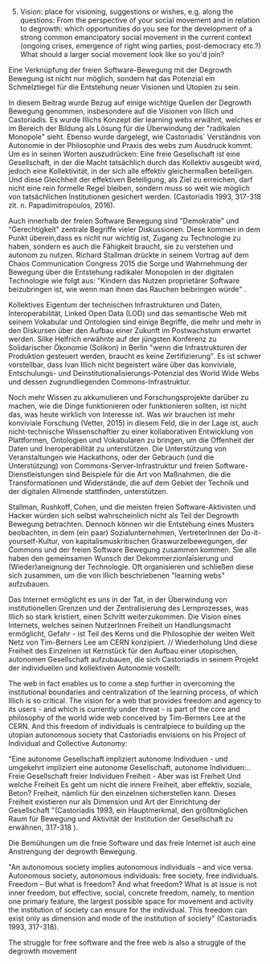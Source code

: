 5. Vision: place for visioning, suggestions or wishes, e.g. along the questions: From the perspective of your social movement and in relation to degrowth: which opportunities do you see for the development of a strong common emancipatory social movement in the current context (ongoing crises, emergence of right wing parties, post-democracy etc.?) What should a larger social movement look like so you'd join?

Eine Verknüpfung der freien Software-Bewegung mit der Degrowth Bewegung ist nicht nur möglich, sondern hat das Potenzial ein Schmelztiegel für die Entstehung neuer Visionen und Utopien zu sein.

In diesem Beitrag wurde Bezug auf einige wichtige Quellen der Degrowth Bewegung genommen, insbesondere auf die Visionen von Illich und Castoriadis. Es wurde Illichs Konzept der learning webs erwähnt, welches er im Bereich der Bildung als Lösung für die Überwindung der "radikalen Monopole" sieht. Ebenso wurde dargelegt, wie Castoriadis` Verständnis von Autonomie in der Philosophie und Praxis des webs zum Ausdruck kommt. Um es in seinen Worten auszudrücken: Eine freie Gesellschaft ist eine Gesellschaft, in der die Macht tatsächlich durch das Kollektiv ausgeübt wird, jedoch eine Kollektivität, in der sich alle effektiv gleichermaßen beteiligen. Und diese Gleichheit der effektiven Beteiligung, als Ziel zu erreichen, darf nicht eine rein formelle Regel bleiben, sondern muss so weit wie möglich von tatsächlichen Institutionen gesichert werden. (Castoriadis 1993, 317-318 zit. n. Papadimitropoulos, 2016).

Auch innerhalb der freien Software Bewegung sind "Demokratie" und "Gerechtigkeit" zentrale Begriffe vieler Diskussionen. Diese kommen in dem Punkt überein,dass es nicht nur wichtig ist, Zugang zu Technologie zu haben, sondern es auch die Fähigkeit braucht, sie zu verstehen und autonom zu nutzen. Richard Stallman drückte in seinem Vortrag auf dem Chaos Communication Congress 2015 die Sorge und Wahrnehmung der Bewegung über die Entstehung radikaler Monopolen in der digitalen Technologie wie folgt aus: "Kindern das Nutzen proprietärer Software beizubringen ist, wie wenn man ihnen das Rauchen beibringen würde" .

Kollektives Eigentum der technischen Infrastrukturen und Daten, Interoperabilität, Linked Open Data (LOD) und das semantische Web mit seinem Vokabular und Ontologien sind einige Begriffe, die mehr und mehr in den Diskursen über den Aufbau einer Zukunft im Postwachstum erwartet werden. Silke Helfrich erwähnte auf der jüngsten Konferenz zu Solidarischer Ökonomie (Solikon) in Berlin "wenn die Infrastrukturen der Produktion gesteuert werden, braucht es keine Zertifizierung". Es ist schwer vorstellbar, dass Ivan Illich nicht begeistert wäre über das konviviale, Entschulungs- und Deinstitutionalisierungs-Potenzial des World Wide Webs und dessen zugrundliegenden Commons-Infrastruktur.

Noch mehr Wissen zu akkumulieren und Forschungsprojekte darüber zu machen, wie die Dinge funktionieren oder funktionieren sollten, ist nicht das, was heute wirklich von Interesse ist. Was wir brauchen ist mehr konviviale Forschung (Vetter, 2015) in diesem Feld, die in der Lage ist, auch nicht-technische Wissenschaftler zu einer kollaborativen Entwicklung von Plattformen, Ontologien und Vokabularen zu bringen, um die Offenheit der Daten und Ineroperabilität zu unterstützen. Die Unterstützung von Veranstaltungen wie Hackathons, oder der Gebrauch (und die Unterstützung) von Commons-Server-Infrastruktur und freien Software-Dienstleistungen sind Beispiele für die Art von Maßnahmen, die die Transformationen und Widerstände, die auf dem Gebiet der Technik und der digitalen Allmende stattfinden, unterstützen.

Stallman, Rushkoff, Cohen, und die meisten freien Software-Aktivisten und Hacker würden sich selbst wahrscheinlich nicht als Teil der Degrowth Bewegung betrachten. Dennoch können wir die Entstehung eines Musters beobachten, in dem (ein paar) Sozialunternehmen, VertreterInnen der Do-it-yourself-Kultur, von kapitalismuskritischen Graswurzelbewegungen, der Commons und der freien Software Bewegung zusammen kommen. Sie alle haben den gemeinsamen Wunsch der Dekommerzionlaisierung und (Wieder)aneignung der Technologie. Oft  organisieren und schließen diese sich zusammen, um die von Illich beschriebenen "learning webs" aufzubauen.

Das Internet ermöglicht es uns in der Tat, in der Überwindung von institutionellen Grenzen und der Zentralisierung des Lernprozesses, was Illich so stark kristiert, einen Schritt weiterzukommen. Die Vision eines Internets, welches seinen NutzerInnen Freiheit un Handlungsmacht ermöglicht, Gefahr - ist Teil des Kerns und die Philosophie der weiten Welt Netz von Tim-Berners Lee am CERN konzipiert. // Wiederholung
Und diese Freiheit des Einzelnen ist Kernstück für den Aufbau einer utopischen, autonomen Gesellschaft aufzubauen, die sich Castoriadis in seinem Projekt der individuellen und kollektiven Autonomie vostellt:

The web in fact enables us to come a step further in overcoming the institutional boundaries and centralization of the learning process, of which Illich is so critical. The vision for a web that provides freedom and agency to its users - and which is currently under threat - is part of the core and philosophy of the world wide web conceived by Tim-Berners Lee at the CERN. And this freedom of individuals is centralpiece to building up the utopian autonomous society that Castoriadis envisions on his Project of Individual and Collective Autonomy:

"Eine autonome Gesellschaft impliziert autonome Individuen - und umgekehrt impliziert eine autonome Gesellschaft, autonome Individuen:.. Freie Gesellschaft freier Individuen Freiheit - Aber was ist Freiheit Und welche Freiheit Es geht um nicht die innere Freiheit, aber effektiv, soziale, Beton? Freiheit, nämlich für den einzelnen sicherstellen kann. Dieses Freiheit existieren nur als Dimension und Art der Einrichtung der Gesellschaft "(Castoriadis 1993, ein Hauptmerkmal, den größtmöglichen Raum für Bewegung und Aktivität der Institution der Gesellschaft zu erwähnen, 317-318 ).

Die Bemühungen um die freie Software und das freie Internet ist auch eine Anstrengung der degrowth Bewegung.

"An autonomous society implies autonomous individuals – and vice versa. Autonomous society, autonomous individuals: free society, free individuals. Freedom – But what is freedom? And what freedom? What is at issue is not inner freedom, but effective, social, concrete freedom, namely, to mention one primary feature, the largest possible space for movement and activity the institution of society can ensure for the individual. This freedom can exist only as dimension and mode of the institution of society" (Castoriadis 1993, 317-318).

The struggle for free software and the free web is also a struggle of the degrowth movement
